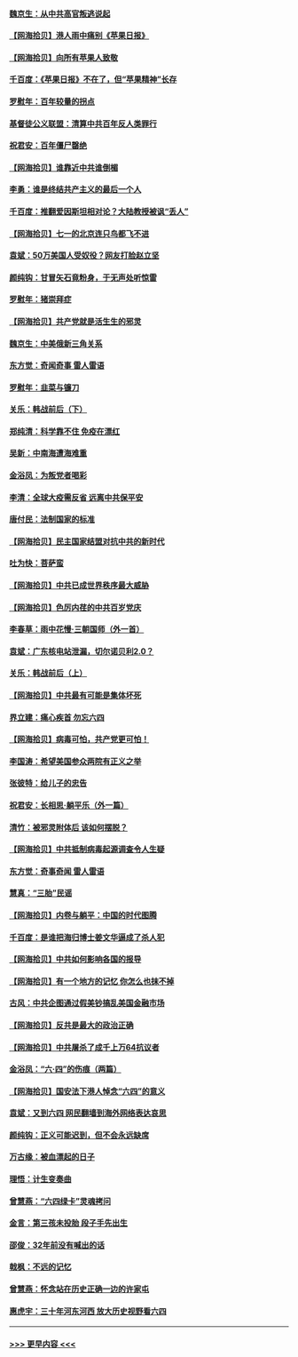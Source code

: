 #### [魏京生：从中共高官叛逃说起](../pages/nsc993/n13048997.md?t=06261752) 
#### [【网海拾贝】港人雨中痛别《苹果日报》](../pages/nsc993/n13048941.md?t=06261752) 
#### [【网海拾贝】向所有苹果人致敬](../pages/nsc993/n13046795.md?t=06261752) 
#### [千百度：《苹果日报》不在了，但“苹果精神”长存](../pages/nsc993/n13046703.md?t=06261752) 
#### [罗慰年：百年较量的拐点](../pages/nsc993/n13046542.md?t=06261752) 
#### [基督徒公义联盟：清算中共百年反人类罪行](../pages/nsc993/n13046499.md?t=06261752) 
#### [祝君安：百年僵尸罄绝](../pages/nsc993/n13045595.md?t=06261752) 
#### [【网海拾贝】谁靠近中共谁倒楣](../pages/nsc993/n13044667.md?t=06261752) 
#### [李勇：谁是终结共产主义的最后一个人](../pages/nsc993/n13044397.md?t=06261752) 
#### [千百度：推翻爱因斯坦相对论？大陆教授被讽“丢人”](../pages/nsc993/n13043908.md?t=06261752) 
#### [【网海拾贝】七一的北京连只鸟都飞不进](../pages/nsc993/n13041377.md?t=06261752) 
#### [袁斌：50万美国人受奴役？网友打脸赵立坚](../pages/nsc993/n13041330.md?t=06261752) 
#### [颜纯钩：甘冒矢石竟粉身，于无声处听惊雷](../pages/nsc993/n13041140.md?t=06261752) 
#### [罗慰年：猪崇拜症](../pages/nsc993/n13041071.md?t=06261752) 
#### [【网海拾贝】共产党就是活生生的邪灵](../pages/nsc993/n13036627.md?t=06261752) 
#### [魏京生：中美俄新三角关系](../pages/nsc993/n13035986.md?t=06261752) 
#### [东方觉：奇闻奇事 雷人雷语](../pages/nsc993/n13035878.md?t=06261752) 
#### [罗慰年：韭菜与镰刀](../pages/nsc993/n13034374.md?t=06261752) 
#### [关乐：韩战前后（下）](../pages/nsc993/n13034113.md?t=06261752) 
#### [郑纯清：科学靠不住 免疫在漂红](../pages/nsc993/n13034093.md?t=06261752) 
#### [吴新：中南海遭海难重](../pages/nsc993/n13034084.md?t=06261752) 
#### [金浴凤：为叛党者喝彩](../pages/nsc993/n13034058.md?t=06261752) 
#### [李清：全球大疫需反省 远离中共保平安](../pages/nsc993/n13033784.md?t=06261752) 
#### [唐付民：法制国家的标准](../pages/nsc993/n13032944.md?t=06261752) 
#### [【网海拾贝】民主国家结盟对抗中共的新时代](../pages/nsc993/n13031717.md?t=06261752) 
#### [吐为快：菩萨蛮](../pages/nsc993/n13030033.md?t=06261752) 
#### [【网海拾贝】中共已成世界秩序最大威胁](../pages/nsc993/n13028138.md?t=06261752) 
#### [【网海拾贝】色厉内荏的中共百岁党庆](../pages/nsc993/n13025582.md?t=06261752) 
#### [李春草：雨中花慢‧三朝国师（外一首）](../pages/nsc993/n13025567.md?t=06261752) 
#### [袁斌：广东核电站泄漏，切尔诺贝利2.0？](../pages/nsc993/n13025475.md?t=06261752) 
#### [关乐：韩战前后（上）](../pages/nsc993/n13025387.md?t=06261752) 
#### [【网海拾贝】中共最有可能是集体坏死](../pages/nsc993/n13023101.md?t=06261752) 
#### [界立建：痛心疾首 勿忘六四](../pages/nsc993/n13022339.md?t=06261752) 
#### [【网海拾贝】病毒可怕，共产党更可怕！](../pages/nsc993/n13020728.md?t=06261752) 
#### [李国涛：希望美国参众两院有正义之举](../pages/nsc993/n13020674.md?t=06261752) 
#### [张彼特：给儿子的忠告](../pages/nsc993/n13018934.md?t=06261752) 
#### [祝君安：长相思‧躺平乐（外一篇）](../pages/nsc993/n13018923.md?t=06261752) 
#### [清竹：被邪灵附体后 该如何摆脱？](../pages/nsc993/n13018877.md?t=06261752) 
#### [【网海拾贝】中共抵制病毒起源调查令人生疑](../pages/nsc993/n13017785.md?t=06261752) 
#### [东方觉：奇事奇闻 雷人雷语](../pages/nsc993/n13017577.md?t=06261752) 
#### [慧真：“三胎”民谣](../pages/nsc993/n13017394.md?t=06261752) 
#### [【网海拾贝】内卷与躺平：中国的时代图腾](../pages/nsc993/n13016128.md?t=06261752) 
#### [千百度：是谁把海归博士姜文华逼成了杀人犯](../pages/nsc993/n13015218.md?t=06261752) 
#### [【网海拾贝】中共如何影响各国的报导](../pages/nsc993/n13012599.md?t=06261752) 
#### [【网海拾贝】有一个地方的记忆 你怎么也抹不掉](../pages/nsc993/n13009802.md?t=06261752) 
#### [古风：中共企图通过假美钞搞乱美国金融市场](../pages/nsc993/n13009626.md?t=06261752) 
#### [【网海拾贝】反共是最大的政治正确](../pages/nsc993/n13007051.md?t=06261752) 
#### [【网海拾贝】中共屠杀了成千上万64抗议者](../pages/nsc993/n13002713.md?t=06261752) 
#### [金浴凤：“六·四”的伤痕（两篇）](../pages/nsc993/n13001719.md?t=06261752) 
#### [【网海拾贝】国安法下港人悼念“六四”的意义](../pages/nsc993/n13001039.md?t=06261752) 
#### [袁斌：又到六四 网民翻墙到海外网络表达哀思](../pages/nsc993/n13000995.md?t=06261752) 
#### [颜纯钩：正义可能迟到，但不会永远缺席](../pages/nsc993/n13000920.md?t=06261752) 
#### [万古缘：被血漂起的日子](../pages/nsc993/n13000914.md?t=06261752) 
#### [理悟：计生变奏曲](../pages/nsc993/n13000414.md?t=06261752) 
#### [曾慧燕：“六四绿卡”灵魂拷问](../pages/nsc993/n13000277.md?t=06261752) 
#### [金言：第三孩未投胎 段子手先出生](../pages/nsc993/n13000215.md?t=06261752) 
#### [邵俊：32年前没有喊出的话](../pages/nsc993/n13000181.md?t=06261752) 
#### [戟枫：不远的记忆](../pages/nsc993/n13000121.md?t=06261752) 
#### [曾慧燕：怀念站在历史正确一边的许家屯](../pages/nsc993/n13000073.md?t=06261752) 
#### [惠虎宇：三十年河东河西 放大历史视野看六四](../pages/nsc993/n13000018.md?t=06261752) 

----
#### [ >>> 更早内容 <<< ](../indexes/nsc993-earlier.md)
